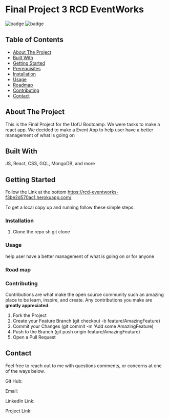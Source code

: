 # Final Project 3 RCD EventWorks
![badge](https://img.shields.io/badge/license-MIT-blue.svg)
![badge](https://img.shields.io/badge/LinkedIn-IN%20-blue)

<!-- TABLE OF CONTENTS -->

## Table of Contents
* [About The Project](#about-the-project)
* [Built With](#built-with)
* [Getting Started](#getting-started)
* [Prerequisites](#prerequisites)
* [Installation](#installation)
* [Usage](#usage)
* [Roadmap](#roadmap)
* [Contributing](#contributing)
* [Contact](#contact)

<!-- ABOUT THE PROJECT -->
## About The Project
This is the Final Project for the UofU Bootcamp. We were tasks to make a react app. We decided to make a Event App to help user have a better management of what is going on

<!-- GETTING STARTED -->
## Built With
JS, React, CSS, GQL, MongoDB, and more

<!-- GETTING STARTED -->
## Getting Started
Follow the Link at the bottom
https://rcd-eventworks-f3be2d570ac1.herokuapp.com/

To get a local copy up and running follow these simple steps.

<!-- Prerequisites -->


### Installation

1. Clone the repo
   sh
   git clone 
   



<!-- USAGE EXAMPLES -->
### Usage
help user have a better management of what is going on or for anyone

<!-- ROAD MAP -->
### Road map



<!-- CONTRIBUTING -->
### Contributing

Contributions are what make the open source community such an amazing place to be learn, inspire, and create. Any contributions you make are **greatly appreciated**.

1. Fork the Project
2. Create your Feature Branch (git checkout -b feature/AmazingFeature)
3. Commit your Changes (git commit -m 'Add some AmazingFeature)
4. Push to the Branch (git push origin feature/AmazingFeature)
5. Open a Pull Request

<!-- CONTACT -->
## Contact

Feel free to reach out to me with questions comments, or concerns at one of the ways below.

Git Hub: 

Email: 

LinkedIn Link: 

Project Link: 

<!-- MARKDOWN LINKS & IMAGES -->
<!-- https://www.markdownguide.org/basic-syntax/#reference-style-links -->
